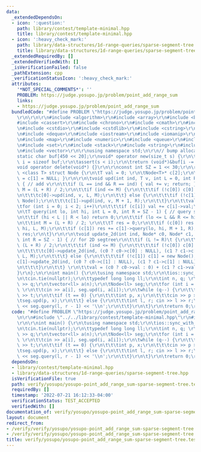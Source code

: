 ```yaml
---
data:
  _extendedDependsOn:
  - icon: ':question:'
    path: library/contest/template-minimal.hpp
    title: library/contest/template-minimal.hpp
  - icon: ':heavy_check_mark:'
    path: library/data-structures/1d-range-queries/sparse-segment-tree.hpp
    title: library/data-structures/1d-range-queries/sparse-segment-tree.hpp
  _extendedRequiredBy: []
  _extendedVerifiedWith: []
  _isVerificationFailed: false
  _pathExtension: cpp
  _verificationStatusIcon: ':heavy_check_mark:'
  attributes:
    '*NOT_SPECIAL_COMMENTS*': ''
    PROBLEM: https://judge.yosupo.jp/problem/point_add_range_sum
    links:
    - https://judge.yosupo.jp/problem/point_add_range_sum
  bundledCode: "#define PROBLEM \"https://judge.yosupo.jp/problem/point_add_range_sum\"\
    \r\n\r\n\r\n#include <algorithm>\r\n#include <array>\r\n#include <bitset>\r\n\
    #include <cassert>\r\n#include <chrono>\r\n#include <cmath>\r\n#include <complex>\r\
    \n#include <cstdio>\r\n#include <cstdlib>\r\n#include <cstring>\r\n#include <ctime>\r\
    \n#include <deque>\r\n#include <iostream>\r\n#include <iomanip>\r\n#include <list>\r\
    \n#include <map>\r\n#include <numeric>\r\n#include <queue>\r\n#include <random>\r\
    \n#include <set>\r\n#include <stack>\r\n#include <string>\r\n#include <unordered_map>\r\
    \n#include <vector>\r\n\r\nusing namespace std;\n\r\n// bump allocator\r\n\r\n\
    static char buf[450 << 20];\r\nvoid* operator new(size_t s) {\r\n\tstatic size_t\
    \ i = sizeof buf;\r\n\tassert(s < i);\r\n\treturn (void*)&buf[i -= s];\r\n}\r\n\
    void operator delete(void*) {}\r\n\r\nconst int SZ = 1 << 30;\r\n\r\ntemplate\
    \ <class T> struct Node {\r\n\tT val = 0; \r\n\tNode<T>* c[2];\r\n\tNode() { c[0]\
    \ = c[1] = NULL; }\r\n\r\n\tvoid upd(int ind, T v, int L = 0, int R = SZ - 1)\
    \ { // add v\r\n\t\tif (L == ind && R == ind) { val += v; return; }\r\n\t\tint\
    \ M = (L + R) / 2;\r\n\t\tif (ind <= M) {\r\n\t\t\tif (!c[0]) c[0] = new Node();\r\
    \n\t\t\tc[0]->upd(ind, v, L, M);\r\n\t\t} else {\r\n\t\t\tif (!c[1]) c[1] = new\
    \ Node();\r\n\t\t\tc[1]->upd(ind, v, M + 1, R);\r\n\t\t}\r\n\t\tval = 0; \r\n\t\
    \tfor (int i = 0; i < 2; i++)\r\n\t\t\tif (c[i]) val += c[i]->val;\r\n\t}\r\n\r\
    \n\tT query(int lo, int hi, int L = 0, int R = SZ - 1) { // query sum of segment\r\
    \n\t\tif (hi < L || R < lo) return 0;\r\n\t\tif (lo <= L && R <= hi) return val;\r\
    \n\t\tint M = (L + R) / 2; \r\n\t\tT res = 0;\r\n\t\tif (c[0]) res += c[0]->query(lo,\
    \ hi, L, M);\r\n\t\tif (c[1]) res += c[1]->query(lo, hi, M + 1, R);\r\n\t\treturn\
    \ res;\r\n\t}\r\n\r\n\tvoid update_2d(int ind, Node* c0, Node* c1, int L = 0,\
    \ int R = SZ - 1) { // for 2D segtree\r\n\t\tif (L != R)\t {\r\n\t\t\tint M =\
    \ (L + R) / 2;\r\n\t\t\tif (ind <= M) {\r\n\t\t\t\tif (!c[0]) c[0] = new Node();\r\
    \n\t\t\t\tc[0]->update_2d(ind, (c0 ? c0->c[0] : NULL), (c1 ? c1->c[0] : NULL),\
    \ L, M);\r\n\t\t\t} else {\r\n\t\t\t\tif (!c[1]) c[1] = new Node();\r\n\t\t\t\t\
    c[1]->update_2d(ind, (c0 ? c0->c[1] : NULL), (c1 ? c1->c[1] : NULL), M + 1, R);\r\
    \n\t\t\t}\r\n\t\t} \r\n\t\tval = (c0 ? c0->val : 0) + (c1 ? c1->val : 0);\r\n\t\
    }\r\n};\n\r\nint main() {\r\n\tusing namespace std;\r\n\tios::sync_with_stdio(false);\r\
    \n\tcin.tie(nullptr);\r\n\ttypedef long long ll;\r\n\tint n, q; \r\n\tcin >> n\
    \ >> q;\r\n\tvector<ll> a(n);\r\n\tNode<ll> seg;\r\n\tfor (int i = 0; i < n; i++)\
    \ \r\n\t\tcin >> a[i], seg.upd(i, a[i]);\r\n\twhile (q--) {\r\n\t\tint t; cin\
    \ >> t;\r\n\t\tif (t == 0) {\r\n\t\t\tint p, x;\r\n\t\t\tcin >> p >> x;\r\n\t\t\
    \tseg.upd(p, x);\r\n\t\t} else {\r\n\t\t\tint l, r; cin >> l >> r;\r\n\t\t\tcout\
    \ << seg.query(l, r - 1) << '\\n';\r\n\t\t}\r\n\t}\r\n\treturn 0;\r\n}\n"
  code: "#define PROBLEM \"https://judge.yosupo.jp/problem/point_add_range_sum\"\r\
    \n\r\n#include \"../../library/contest/template-minimal.hpp\"\r\n#include \"../../library/data-structures/1d-range-queries/sparse-segment-tree.hpp\"\
    \r\n\r\nint main() {\r\n\tusing namespace std;\r\n\tios::sync_with_stdio(false);\r\
    \n\tcin.tie(nullptr);\r\n\ttypedef long long ll;\r\n\tint n, q; \r\n\tcin >> n\
    \ >> q;\r\n\tvector<ll> a(n);\r\n\tNode<ll> seg;\r\n\tfor (int i = 0; i < n; i++)\
    \ \r\n\t\tcin >> a[i], seg.upd(i, a[i]);\r\n\twhile (q--) {\r\n\t\tint t; cin\
    \ >> t;\r\n\t\tif (t == 0) {\r\n\t\t\tint p, x;\r\n\t\t\tcin >> p >> x;\r\n\t\t\
    \tseg.upd(p, x);\r\n\t\t} else {\r\n\t\t\tint l, r; cin >> l >> r;\r\n\t\t\tcout\
    \ << seg.query(l, r - 1) << '\\n';\r\n\t\t}\r\n\t}\r\n\treturn 0;\r\n}"
  dependsOn:
  - library/contest/template-minimal.hpp
  - library/data-structures/1d-range-queries/sparse-segment-tree.hpp
  isVerificationFile: true
  path: verify/yosupo/yosupo-point_add_range_sum-sparse-segment-tree.test.cpp
  requiredBy: []
  timestamp: '2022-07-21 16:12:33-04:00'
  verificationStatus: TEST_ACCEPTED
  verifiedWith: []
documentation_of: verify/yosupo/yosupo-point_add_range_sum-sparse-segment-tree.test.cpp
layout: document
redirect_from:
- /verify/verify/yosupo/yosupo-point_add_range_sum-sparse-segment-tree.test.cpp
- /verify/verify/yosupo/yosupo-point_add_range_sum-sparse-segment-tree.test.cpp.html
title: verify/yosupo/yosupo-point_add_range_sum-sparse-segment-tree.test.cpp
---
```

